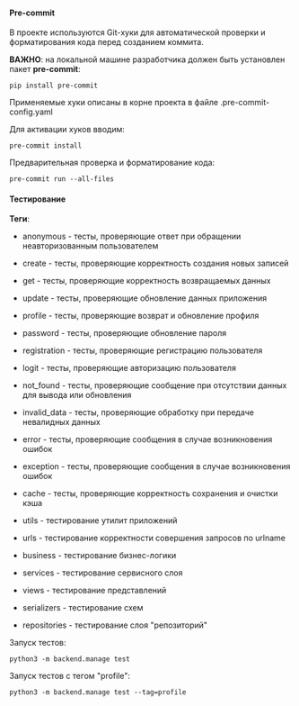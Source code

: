 


#### Pre-commit

В проекте используются Git-хуки для автоматической проверки и форматирования кода перед созданием коммита.

**ВАЖНО**: на локальной машине разработчика должен быть установлен пакет **pre-commit**:
   ```
   pip install pre-commit
   ```

Применяемые хуки описаны в корне проекта в файле .pre-commit-config.yaml

Для активации хуков вводим:
   ```
   pre-commit install
   ```
Предварительная проверка и форматирование кода:
   ```
   pre-commit run --all-files
   ```

#### Тестирование

**Теги**:
* anonymous - тесты, проверяющие ответ при обращении неавторизованным пользователем

* create - тесты, проверяющие корректность создания новых записей
* get - тесты, проверяющие корректность возвращаемых данных
* update - тесты, проверяющие обновление данных приложения

* profile - тесты, проверяющие возврат и обновление профиля
* password - тесты, проверяющие обновление пароля
* registration - тесты, проверяющие регистрацию пользователя
* logit - тесты, проверяющие авторизацию пользователя

* not_found - тесты, проверяющие сообщение при отсутствии данных для вывода или обновления
* invalid_data - тесты, проверяющие обработку при передаче невалидных данных
* error - тесты, проверяющие сообщения в случае возникновения ошибок
* exception - тесты, проверяющие сообщения в случае возникновения ошибок

* cache - тесты, проверяющие корректность сохранения и очистки кэша

* utils - тестирование утилит приложений
* urls - тестирование корректности совершения запросов по urlname
* business - тестирование бизнес-логики
* services - тестирование сервисного слоя
* views - тестирование представлений
* serializers - тестирование схем
* repositories - тестирование слоя "репозиторий"

Запуск тестов:
   ```
   python3 -m backend.manage test
   ```

Запуск тестов с тегом "profile":
   ```
   python3 -m backend.manage test --tag=profile
   ```
